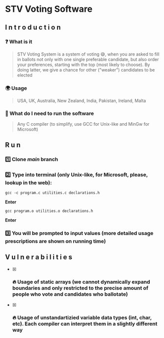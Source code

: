 # STV Voting Software

## I n t r o d u c t i o n

### :question: What is it
> STV Voting System is a system of voting :sweat_smile:, when you are asked to fill in ballots not only with one single preferable candidate, but also order your preferences, starting with the top (most likely to choose). By doing latter, we give a chance for other ("weaker") candidates to be elected

### :earth_africa: Usage
> USA, UK, Australia, New Zealand, India, Pakistan, Ireland, Malta

### :key: What do I need to run the software
> Any C compiler (to simplify, use GCC for Unix-like and MinGw for Microsoft)

## R u n

### :one: Clone *main* branch 

### :two: Type into terminal (only Unix-like, for Microsoft, please, lookup in the web):
```
gcc -c program.c utilities.c declarations.h
```
**Enter**
```
gcc program.o utilities.o declarations.h
```
**Enter**

### :three: You will be prompted to input values (more detailed usage prescriptions are shown on running time)

## V u l n e r a b i l i t i e s

- [x] ### :fire: Usage of static arrays (we cannot dynamically expand boundaries and only restricted to the precise amount of people who vote and candidates who ballotate)
- [x] ### :fire: Usage of unstandartizied variable data types (int, char, etc). Each compiler can interpret them in a slightly different way
